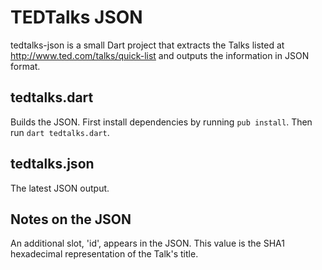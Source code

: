 TEDTalks JSON
=============

tedtalks-json is a small Dart project that extracts the Talks listed at http://www.ted.com/talks/quick-list
and outputs the information in JSON format. 


tedtalks.dart
-------------
Builds the JSON.
First install dependencies by running `pub install`.
Then run `dart tedtalks.dart`.


tedtalks.json
-------------
The latest JSON output.


Notes on the JSON
-----------------
An additional slot, 'id', appears in the JSON. This value is the SHA1 hexadecimal representation of the Talk's title.